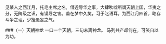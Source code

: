 见某人之西江月，托毛主席之名，借近辱华之事，大肆吹嘘所谓天朝上国，华夷之分，无阶级之识，有误导之害。盖在梦中久矣，习于呓语耳。为西江月四首，略存斗争之理，少挫愚妄之气。

###（一）天朝神龙
 一口一个天朝，三句未离神龙。
 马列共产却何在，可笑自以为功。
